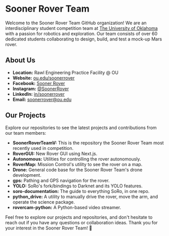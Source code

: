 # Sooner Rover Team

Welcome to the Sooner Rover Team GitHub organization! We are an interdisciplinary student competition team at [The University of Oklahoma](https://ou.edu/soonerrover/) with a passion for robotics and exploration. Our team consists of over 60 dedicated students collaborating to design, build, and test a mock-up Mars rover. 

## About Us

- **Location:** Rawl Engineering Practice Facility @ OU
- **Website:** [ou.edu/soonerrover](https://ou.edu/soonerrover/)
- **Facebook:** [Sooner Rover](http://www.facebook.com/pages/SoonerRover)
- **Instagram:** [@SoonerRover]([https://twitter.com/SoonerRover](https://www.instagram.com/soonerrover/))
- **LinkedIn:** [in/soonerrover](https://www.linkedin.com/in/soonerrover)
- **Email:** [soonerrover@ou.edu](mailto:soonerrover@ou.edu)

## Our Projects

Explore our repositories to see the latest projects and contributions from our team members:

- **SoonerRoverTeamV:** This is the repository the Sooner Rover Team most recently used in competition.
- **RoverGUI:** New Rover GUI using Next.js.
- **Autonomous:** Utilities for controlling the rover autonomously.
- **RoverMap:** Mission Control's utility to see the rover on a map.
- **Drone:** General code base for the Sooner Rover Team's drone development.
- **gps:** Pathing and GPS navigation for the rover.
- **YOLO:** SoRo's fork/bindings to Darknet and its YOLO features.
- **soro-documentation:** The guide to everything SoRo, in one repo.
- **python_drive:** A utility to manually drive the rover, move the arm, and operate the science package.
- **rovercam-python:** A Python-based video streamer.

Feel free to explore our projects and repositories, and don't hesitate to reach out if you have any questions or collaboration ideas. Thank you for your interest in the Sooner Rover Team! 🚀





